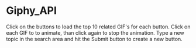 # Giphy_API

Click on the buttons to load the top 10 related GIF's for each button.
Click on each GIF to to animate, than click again to stop the animation.
Type a new topic in the search area and hit the Submit button to create a new button. 
